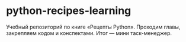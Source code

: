 # python-recipes-learning
Учебный репозиторий по книге «Рецепты Python».
Проходим главы, закрепляем кодом и конспектами. Итог — мини таск-менеджер.
